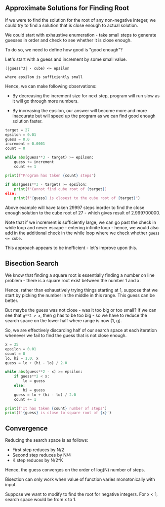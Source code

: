 ## Approximate Solutions for Finding Root

If we were to find the solution for the root of any non-negative integer, we
could try to find a solution that is close enough to actual solution.

We could start with exhaustive enumeration - take small steps to generate
guesses in order and check to see whether it is close enough.

To do so, we need to define how good is "good enough"?

Let's start with a guess and increment by some small value.

```
(|guess^3| - cube) <= epsilon

where epsilon is sufficiently small
```

Hence, we can make following observations:

- By decreasing the increment size for next step, program will run slow as it
  will go through more numbers.

- By increasing the epsilon, our answer will become more and more inaccurate
  but will speed up the program as we can find good enough solution faster.

```python
target = 27
epsilon = 0.01
guess = 0.0
increment = 0.0001
count = 0

while abs(guess**3 - target) >= epilson:
    guess += increment
    count += 1

print(f"Program has taken {count} steps")

if abs(guess**3 - target) >= epsilon:
    print(f"Cannot find cube root of {target})
else:
    print(f"{guess} is closest to the cube root of {target}")
```

Above example will have taken 29997 steps inorder to find the close enough
solution to the cube root of 27 - which gives result of 2.999700000.

Note that if we increment is sufficiently large, we can go past the check in
while loop and never escape - entering infinite loop - hence, we would also add
in the additional check in the while loop where we check whether `guess <=
cube`.

This approach appears to be inefficient - let's improve upon this.

## Bisection Search

We know that finding a square root is essentially finding a number on line
problem - there is a square root exist between the number 1 and x.

Hence, rather than exhaustively trying things starting at 1, suppose that we
start by picking the number in the middle in this range. This guess can be
better.

But maybe the guess was not close - was it too big or too small? If we can see
that `g**2 > x`, then g has to be too big - so we have to reduce the search
space on the lower half where range is now (1, g].

So, we are effectively discarding half of our search space at each iteration
whenever we fail to find the guess that is not close enough.

```python
x = 25
epsilon = 0.01
count = 0
lo, hi = 1.0, x
guess = lo + (hi - lo) / 2.0

while abs(guess**2 - x) >= epsilon:
    if guess**2 < x:
        lo = guess
    else:
        hi = guess
    guess = lo + (hi - lo) / 2.0
    count += 1

print(f'It has taken {count} number of steps')
print(f'{guess} is close to square root of {x}')
```

## Convergence

Reducing the search space is as follows:

- First step reduces by N/2
- Second step reduces by N/4
- K step reduces by N/2^K

Hence, the guess converges on the order of log(N) number of steps.

Bisection can only work when value of function varies monotonically with input.

Suppose we want to modify to find the root for negative integers. For x < 1,
search space would be from x to 1.


